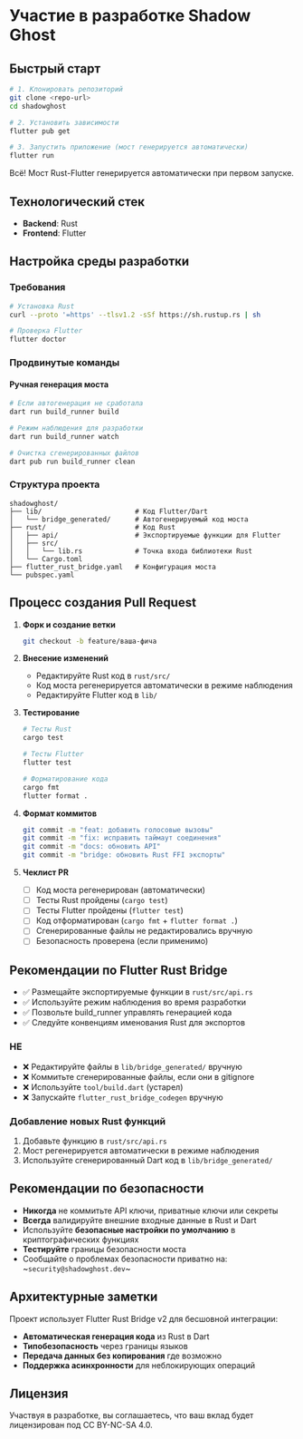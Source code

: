 # Участие в разработке Shadow Ghost

## Быстрый старт

```bash
# 1. Клонировать репозиторий
git clone <repo-url>
cd shadowghost

# 2. Установить зависимости
flutter pub get

# 3. Запустить приложение (мост генерируется автоматически)
flutter run
```

Всё! Мост Rust-Flutter генерируется автоматически при первом запуске.

## Технологический стек

- **Backend**: Rust
- **Frontend**: Flutter

## Настройка среды разработки

### Требования

```bash
# Установка Rust
curl --proto '=https' --tlsv1.2 -sSf https://sh.rustup.rs | sh

# Проверка Flutter
flutter doctor
```

### Продвинутые команды

#### Ручная генерация моста

```bash
# Если автогенерация не сработала
dart run build_runner build

# Режим наблюдения для разработки
dart run build_runner watch

# Очистка сгенерированных файлов
dart pub run build_runner clean
```

### Структура проекта

```
shadowghost/
├── lib/                       # Код Flutter/Dart
│   └── bridge_generated/      # Автогенерируемый код моста
├── rust/                      # Код Rust
│   ├── api/                   # Экспортируемые функции для Flutter
│   ├── src/
│   │   └── lib.rs             # Точка входа библиотеки Rust
│   └── Cargo.toml
├── flutter_rust_bridge.yaml   # Конфигурация моста
└── pubspec.yaml
```

## Процесс создания Pull Request

1. **Форк и создание ветки**

   ```bash
   git checkout -b feature/ваша-фича
   ```

2. **Внесение изменений**
   - Редактируйте Rust код в `rust/src/`
   - Код моста регенерируется автоматически в режиме наблюдения
   - Редактируйте Flutter код в `lib/`

3. **Тестирование**

   ```bash
   # Тесты Rust
   cargo test

   # Тесты Flutter
   flutter test

   # Форматирование кода
   cargo fmt
   flutter format .
   ```

4. **Формат коммитов**

   ```bash
   git commit -m "feat: добавить голосовые вызовы"
   git commit -m "fix: исправить таймаут соединения"  
   git commit -m "docs: обновить API"
   git commit -m "bridge: обновить Rust FFI экспорты"
   ```

5. **Чеклист PR**
   - [ ] Код моста регенерирован (автоматически)
   - [ ] Тесты Rust пройдены (`cargo test`)
   - [ ] Тесты Flutter пройдены (`flutter test`)
   - [ ] Код отформатирован (`cargo fmt` + `flutter format .`)
   - [ ] Сгенерированные файлы не редактировались вручную
   - [ ] Безопасность проверена (если применимо)

## Рекомендации по Flutter Rust Bridge

- ✅ Размещайте экспортируемые функции в `rust/src/api.rs`
- ✅ Используйте режим наблюдения во время разработки
- ✅ Позвольте build_runner управлять генерацией кода
- ✅ Следуйте конвенциям именования Rust для экспортов

### НЕ

- ❌ Редактируйте файлы в `lib/bridge_generated/` вручную
- ❌ Коммитьте сгенерированные файлы, если они в gitignore
- ❌ Используйте `tool/build.dart` (устарел)
- ❌ Запускайте `flutter_rust_bridge_codegen` вручную

### Добавление новых Rust функций

1. Добавьте функцию в `rust/src/api.rs`
2. Мост регенерируется автоматически в режиме наблюдения
3. Используйте сгенерированный Dart код в `lib/bridge_generated/`

## Рекомендации по безопасности

- **Никогда** не коммитьте API ключи, приватные ключи или секреты
- **Всегда** валидируйте внешние входные данные в Rust и Dart
- Используйте **безопасные настройки по умолчанию** в криптографических функциях
- **Тестируйте** границы безопасности моста
- Сообщайте о проблемах безопасности приватно на: ~`security@shadowghost.dev`~

## Архитектурные заметки

Проект использует Flutter Rust Bridge v2 для бесшовной интеграции:

- **Автоматическая генерация кода** из Rust в Dart
- **Типобезопасность** через границы языков
- **Передача данных без копирования** где возможно
- **Поддержка асинхронности** для неблокирующих операций

## Лицензия

Участвуя в разработке, вы соглашаетесь, что ваш вклад будет лицензирован под CC BY-NC-SA 4.0.
